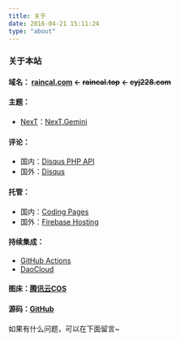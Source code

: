 ```yaml
---
title: 关于
date: 2016-04-21 15:11:24
type: "about"
---
```


### 关于本站

#### 域名： [raincal.com](https://raincal.com) ← ~~raincal.top~~ ← ~~cyj228.com~~

#### 主题：

- [NexT](https://raincal.com)：[NexT.Gemini](https://github.com/theme-next/hexo-theme-next)

#### 评论：

- 国内：[Disqus PHP API](https://github.com/fooleap/disqus-php-api.git)
- 国外：[Disqus](https://disqus.com/)

#### 托管：

- 国内：[Coding Pages](https://coding.net/pages/)
- 国外：[Firebase Hosting](https://firebase.google.com/products/hosting/)

#### 持续集成：

- [GitHub Actions](https://github.com/features/actions)
- [DaoCloud](https://www.daocloud.io/)

#### 图床：[腾讯云COS](https://cloud.tencent.com/product/cos)

#### 源码：[GitHub](https://github.com/Raincal/blog)

如果有什么问题，可以在下面留言~